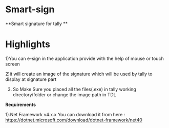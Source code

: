 # Smart-sign

**Smart signature for tally **

# Highlights

1)You can e-sign in the application provide with the help of mouse or touch screen

2)it will create an image of the signature which will be used by tally to display at signature part

3) So Make Sure you placed all the files(.exe) in tally working directory/folder  or change the image path in TDL


**Requirements**

1).Net Framework  v4.x.x
    You can download it from here : https://dotnet.microsoft.com/download/dotnet-framework/net40

